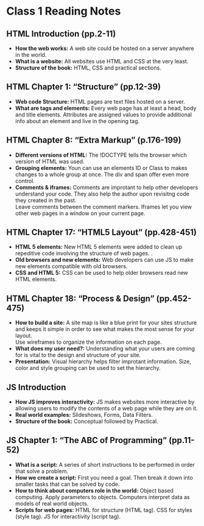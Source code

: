 # Class 1 Reading Notes

## HTML Introduction (pp.2-11)
- **How the web works:** A web site could be hosted on a server anywhere in the world.<br>
- **What is a website:** All websites use HTML and CSS at the very least.<br>
- **Structure of the book:** HTML, CSS and practical sections.

## HTML Chapter 1: “Structure” (pp.12-39)
- **Web code Structure:** HTML pages are text files hosted on a server.<br>
- **What are tags and elements:** Every web page has at least a head, body and title elements. Attributes are assigned values to provide additional info about an element and live in the opening tag.

## HTML Chapter 8: “Extra Markup” (p.176-199)
- **Different versions of HTML:** The !DOCTYPE tells the browser which version of HTML was used.<br>
- **Grouping elements:** Youn can use an elements ID or Class to makes changes to a whole group at once. The div and span offer even more control.<br>
- **Comments & iframes:** Comments are improtant to help other developers understand your code. They also help the author upon revisitng code they created in the past.<br> 
Leave comments between the comment markers. Iframes let you view other web pages in a window on your current page.

## HTML Chapter 17: “HTML5 Layout” (pp.428-451)
- **HTML 5 elements:** New HTML 5 elements were added to clean up repeditive code involving the structure of web pages. .<br>
- **Old browsers and new elements:** Web developers can use JS to make new elements compatible with old browsers.<br>
- **CSS and HTML 5:** CSS can be used to help older browsers read new HTML elements.

## HTML Chapter 18: “Process & Design” (pp.452-475)
- **How to build a site:** A site map is like a blue print for your sites structure and keeps it simple in order to see what makes the most sense for your layout.<br>
Use wireframes to organize the information on each page. 
- **What does my user need?:** Understanding what your users are coming for is vital to the design and structure of your site.<br>
- **Presentation:** Visual hierarchy helps filter improtant information. Size, color and style grouping can be used to set the hierarchy.

## JS Introduction
- **How JS improves interactivity:** JS makes websites more interactive by allowing users to modify the contents of a web page while they are on it.<br>
- **Real world examples:** Slideshows, Forms, Data Filters.<br>
- **Structure of the book:** Conceptual followed by Practical.

## JS Chapter 1: “The ABC of Programming” (pp.11-52)
- **What is a script:** A series of short instructions to be performed in order that solve a problem.<br>
- **How we create a script:** First you need a goal. Then break it down into smaller tasks that can be solved by code.<br>
- **How to think about computers role in the world:** Object based computing. Apply parameters to objects. Computers interpret data as models of real world objects. <br>
- **Scripts for web pages:** HTML for structure (HTML tag). CSS for styles (style tag). JS for interactivity (script tag).